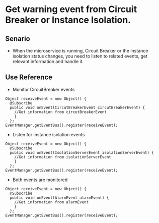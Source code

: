 # Get warning event from Circuit Breaker or Instance Isolation.

## Senario
* When the microservice is running, Circuit Breaker or the instance isolation status changes, you need to listen to related events, get relevant information and handle it.

## Use Reference

* Monitor CircuitBreaker events
```
Object receiveEvent = new Object() {
  @Subscribe
  public void onEvent(CircutBreakerEvent circutBreakerEvent) {
    //Get information from circutBreakerEvent
    }
  };
EventManager.getEventBus().register(receiveEvent);
```
* Listen for instance isolation events
```
Object receiveEvent = new Object() {
  @Subscribe
  public void onEvent(IsolationServerEvent isolationServerEvent) {
    //Get information from isolationServerEvent
    }
  };
EventManager.getEventBus().register(receiveEvent);
```
* Both events are monitored
```
Object receiveEvent = new Object() {
  @Subscribe
  public void onEvent(AlarmEvent alarmEvent) {
    //Get information from alarmEvent
    }
  };
EventManager.getEventBus().register(receiveEvent);
```
